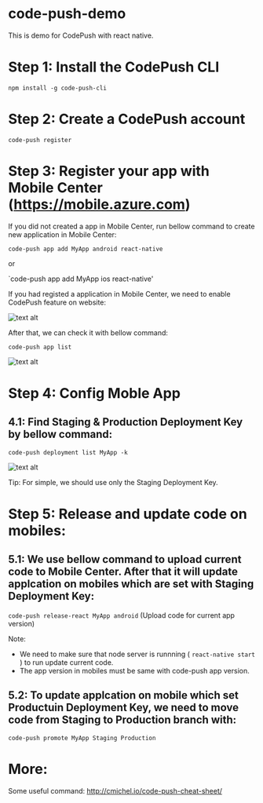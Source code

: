 # code-push-demo
This is demo for CodePush with react native.

# Step 1: Install the CodePush CLI
`npm install -g code-push-cli`

# Step 2: Create a CodePush account
`code-push register`
# Step 3: Register your app with Mobile Center (https://mobile.azure.com)
If you did not created a app in Mobile Center, run bellow command to create new application in Mobile Center: 

`code-push app add MyApp android react-native`

or 

`code-push app add MyApp ios react-native'

If you had registed a application in Mobile Center, we need to enable CodePush feature on website: 

![text alt](https://raw.githubusercontent.com/gitvani/code-push-demo/master/images/code-push-01.png)

After that, we can check it with bellow command: 

`code-push app list`

![text alt](https://raw.githubusercontent.com/gitvani/code-push-demo/master/images/code-push-02.1.png)

# Step 4: Config Moble App
## 4.1: Find Staging & Production Deployment Key by bellow command: 

`code-push deployment list MyApp -k`

![text alt](https://raw.githubusercontent.com/gitvani/code-push-demo/master/images/code-push-03.png)

Tip: For simple, we should use only the Staging Deployment Key.


# Step 5: Release and update code on mobiles:
## 5.1: We use bellow command to upload current code to Mobile Center. After that it will update applcation on mobiles which are set with Staging Deployment Key: 

`code-push release-react MyApp android`          (Upload code for current app version)

Note: 
- We need to make sure that node server is runnning ( `react-native start` ) to run update current code. 
- The app version in mobiles must be same with code-push app version.

## 5.2: To update applcation on mobile which set Productuin Deployment Key, we need to move code from Staging to Production branch with:

`code-push promote MyApp Staging Production`

# More: 
Some useful command: 
http://cmichel.io/code-push-cheat-sheet/




